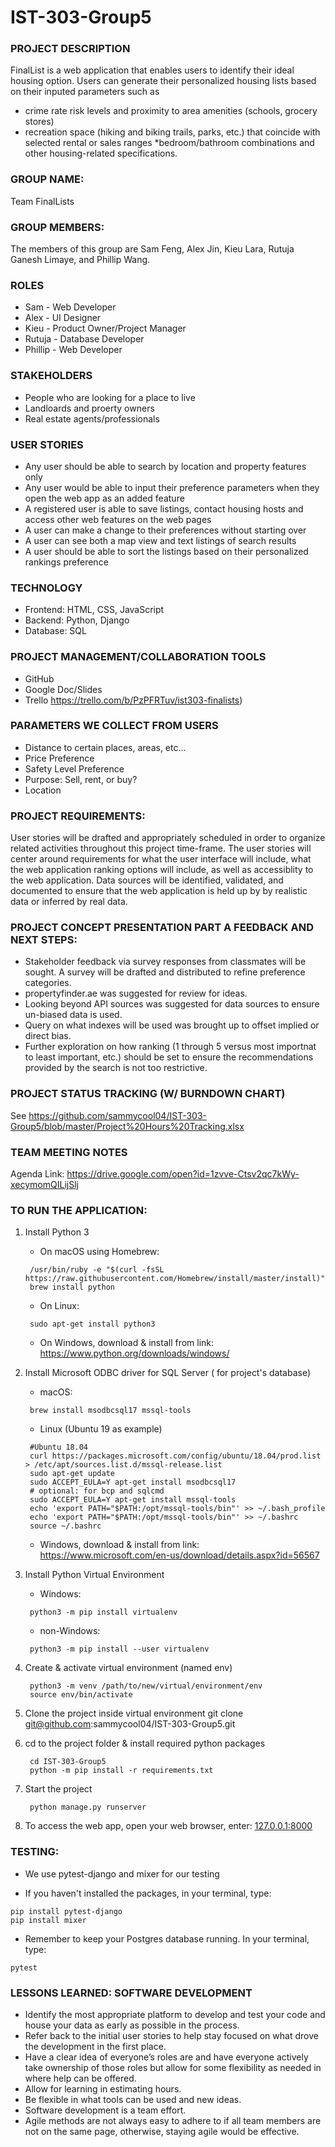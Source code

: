 # IST-303-Group5


### PROJECT DESCRIPTION
FinalList is a web application that enables users to identify their ideal housing option. Users can generate their personalized housing lists based on their inputed parameters such as
* crime rate risk levels and proximity to area amenities (schools, grocery stores)
* recreation space (hiking and biking trails, parks, etc.) that
coincide with selected rental or sales ranges
*bedroom/bathroom combinations and other housing-related 
specifications.

### GROUP NAME: 
Team FinalLists

### GROUP MEMBERS: 
The members of this group are Sam Feng, Alex Jin, Kieu Lara, Rutuja Ganesh Limaye, and Phillip Wang.

### ROLES
* Sam - Web Developer
* Alex - UI Designer
* Kieu - Product Owner/Project Manager
* Rutuja - Database Developer
* Phillip - Web Developer

### STAKEHOLDERS
* People who are looking for a place to live
* Landloards and proerty owners
* Real estate agents/professionals

### USER STORIES
* Any user should be able to search by location and property features only
* Any user would be able to input their preference parameters when they open the web app as an added feature 
* A registered user is able to save listings, contact housing hosts and access other web features on the web pages
* A user can make a change to their preferences without starting over
* A user can see both a map view and text listings of search results
* A user should be able to sort the listings based on their personalized rankings preference
   
### TECHNOLOGY
* Frontend: HTML, CSS, JavaScript
* Backend: Python, Django
* Database: SQL
 
### PROJECT MANAGEMENT/COLLABORATION TOOLS
* GitHub
* Google Doc/Slides
* Trello https://trello.com/b/PzPFRTuv/ist303-finalists)
 
### PARAMETERS WE COLLECT FROM USERS
* Distance to certain places, areas, etc...
* Price Preference
* Safety Level Preference
* Purpose: Sell, rent, or buy?
* Location

### PROJECT REQUIREMENTS:
User stories will be drafted and appropriately scheduled in order to organize related activities throughout
this project time-frame.  The user stories will center around requirements for what the user interface will 
include, what the web application ranking options will include, as well as accessiblity to the web application.
Data sources will be identified, validated, and documented to ensure that the web application is held up by 
by realistic data or inferred by real data.

### PROJECT CONCEPT PRESENTATION PART A FEEDBACK AND NEXT STEPS:
* Stakeholder feedback via survey responses from classmates will be sought. A survey will be drafted and distributed to 
  refine preference categories.
* propertyfinder.ae was suggested for review for ideas.
* Looking beyond API sources was suggested for data sources to ensure un-biased data is used.
* Query on what indexes will be used was brought up to offset implied or direct bias.
* Further exploration on how ranking (1 through 5 versus most importnat to least important, etc.) should be set to ensure
  the recommendations provided by the search is not too restrictive.

### PROJECT STATUS TRACKING (W/ BURNDOWN CHART)
See https://github.com/sammycool04/IST-303-Group5/blob/master/Project%20Hours%20Tracking.xlsx
  
### TEAM MEETING NOTES
Agenda Link: https://drive.google.com/open?id=1zvve-Ctsv2qc7kWy-xecymomQILijSlj

### TO RUN THE APPLICATION:
1. Install Python 3
    - On macOS using Homebrew:
    ```shell script
     /usr/bin/ruby -e "$(curl -fsSL https://raw.githubusercontent.com/Homebrew/install/master/install)"
     brew install python
    ```
    - On Linux:
    ```shell script
     sudo apt-get install python3
    ```
    - On Windows, download & install from link:
    https://www.python.org/downloads/windows/
    

2. Install Microsoft ODBC driver for SQL Server ( for project's database)
    - macOS:
    ```shell script
     brew install msodbcsql17 mssql-tools
    ```
    - Linux (Ubuntu 19 as example)
    ```shell script
     #Ubuntu 18.04
     curl https://packages.microsoft.com/config/ubuntu/18.04/prod.list > /etc/apt/sources.list.d/mssql-release.list
     sudo apt-get update
     sudo ACCEPT_EULA=Y apt-get install msodbcsql17
     # optional: for bcp and sqlcmd
     sudo ACCEPT_EULA=Y apt-get install mssql-tools
     echo 'export PATH="$PATH:/opt/mssql-tools/bin"' >> ~/.bash_profile
     echo 'export PATH="$PATH:/opt/mssql-tools/bin"' >> ~/.bashrc
     source ~/.bashrc
    ```
    - Windows, download & install from link:
	https://www.microsoft.com/en-us/download/details.aspx?id=56567

3. Install Python Virtual Environment
    - Windows:
    ```shell script
     python3 -m pip install virtualenv
    ```
    - non-Windows:
    ```shell script
     python3 -m pip install --user virtualenv
    ```

4. Create & activate virtual environment (named env)
    ```shell script
     python3 -m venv /path/to/new/virtual/environment/env
     source env/bin/activate
    ```

5. Clone the project inside virtual environment
	git clone git@github.com:sammycool04/IST-303-Group5.git

6. cd to the project folder & install required python packages
    ```shell script
     cd IST-303-Group5
     python -m pip install -r requirements.txt
    ```

7. Start the project
    ```shell script
     python manage.py runserver
    ```
8. To access the web app, open your web browser, enter: 
    [127.0.0.1:8000](127.0.0.1:8000 "Finalists")
	
### TESTING:
* We use pytest-django and mixer for our testing
- If you haven't installed the packages, in your terminal, type:
```shell script
pip install pytest-django
pip install mixer
```
* Remember to keep your Postgres database running. In your terminal, type:
```
pytest
```
### LESSONS LEARNED: SOFTWARE DEVELOPMENT
* Identify the most appropriate platform to develop and test your code and house your data as early as possible in the process.
* Refer back to the initial user stories to help stay focused on what drove the development in the first place.
* Have a clear idea of everyone’s roles are and have everyone actively take ownership of those roles but allow for some flexibility as needed in where help can be offered.
* Allow for learning in estimating hours. 
* Be flexible in what tools can be used and new ideas.
* Software development is a team effort.
* Agile methods are not always easy to adhere to if all team members are not on the same page, otherwise, staying agile would be effective.
